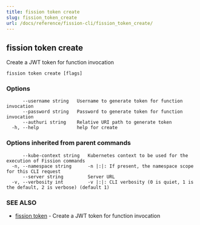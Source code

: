 ```yaml
---
title: fission token create
slug: fission_token_create
url: /docs/reference/fission-cli/fission_token_create/
---
```

## fission token create

Create a JWT token for function invocation

```
fission token create [flags]
```

### Options

```
      --username string   Username to generate token for function invocation
      --password string   Password to generate token for function invocation
      --authuri string    Relative URI path to generate token
  -h, --help              help for create
```

### Options inherited from parent commands

```
      --kube-context string   Kubernetes context to be used for the execution of Fission commands
  -n, --namespace string      -n |:|: If present, the namespace scope for this CLI request
      --server string         Server URL
  -v, --verbosity int         -v |:|: CLI verbosity (0 is quiet, 1 is the default, 2 is verbose) (default 1)
```

### SEE ALSO

* [fission token](/docs/reference/fission-cli/fission_token/)	 - Create a JWT token for function invocation

